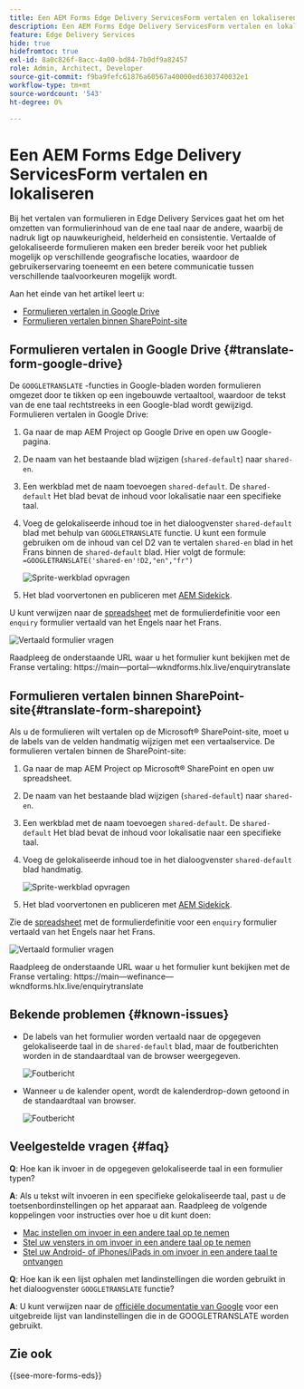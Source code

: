 ```yaml
---
title: Een AEM Forms Edge Delivery ServicesForm vertalen en lokaliseren
description: Een AEM Forms Edge Delivery ServicesForm vertalen en lokaliseren
feature: Edge Delivery Services
hide: true
hidefromtoc: true
exl-id: 8a0c826f-8acc-4a00-bd84-7b0df9a82457
role: Admin, Architect, Developer
source-git-commit: f9ba9fefc61876a60567a40000ed6303740032e1
workflow-type: tm+mt
source-wordcount: '543'
ht-degree: 0%

---
```



# Een AEM Forms Edge Delivery ServicesForm vertalen en lokaliseren

Bij het vertalen van formulieren in Edge Delivery Services gaat het om het omzetten van formulierinhoud van de ene taal naar de andere, waarbij de nadruk ligt op nauwkeurigheid, helderheid en consistentie. Vertaalde of gelokaliseerde formulieren maken een breder bereik voor het publiek mogelijk op verschillende geografische locaties, waardoor de gebruikerservaring toeneemt en een betere communicatie tussen verschillende taalvoorkeuren mogelijk wordt.


Aan het einde van het artikel leert u:

* [Formulieren vertalen in Google Drive](#translate-form-google-drive)
* [Formulieren vertalen binnen SharePoint-site](#translate-form-sharepoint)

## Formulieren vertalen in Google Drive {#translate-form-google-drive}

De `GOOGLETRANSLATE` -functies in Google-bladen worden formulieren omgezet door te tikken op een ingebouwde vertaaltool, waardoor de tekst van de ene taal rechtstreeks in een Google-blad wordt gewijzigd. Formulieren vertalen in Google Drive:

1. Ga naar de map AEM Project op Google Drive en open uw Google-pagina.
2. De naam van het bestaande blad wijzigen (`shared-default`) naar `shared-en`.
3. Een werkblad met de naam toevoegen `shared-default`. De `shared-default` Het blad bevat de inhoud voor lokalisatie naar een specifieke taal.
4. Voeg de gelokaliseerde inhoud toe in het dialoogvenster `shared-default` blad met behulp van `GOOGLETRANSLATE` functie.
U kunt een formule gebruiken om de inhoud van cel D2 van te vertalen `shared-en` blad in het Frans binnen de `shared-default` blad. Hier volgt de formule:
   `=GOOGLETRANSLATE('shared-en'!D2,"en","fr")`

   ![Sprite-werkblad opvragen](/help/forms/assets/translate-enquiry-spreadsheet.png)

5. Het blad voorvertonen en publiceren met [AEM Sidekick](https://www.aem.live/developer/tutorial#preview-and-publish-your-content).

U kunt verwijzen naar de [spreadsheet](/help/forms/assets/enquirytranslate.xlsx) met de formulierdefinitie voor een `enquiry` formulier vertaald van het Engels naar het Frans.

![Vertaald formulier vragen](/help/forms/assets/translate-form-french.png)

Raadpleeg de onderstaande URL waar u het formulier kunt bekijken met de Franse vertaling: https://main—portal—wkndforms.hlx.live/enquirytranslate

## Formulieren vertalen binnen SharePoint-site{#translate-form-sharepoint}

Als u de formulieren wilt vertalen op de Microsoft® SharePoint-site, moet u de labels van de velden handmatig wijzigen met een vertaalservice. De formulieren vertalen binnen de SharePoint-site:

1. Ga naar de map AEM Project op Microsoft® SharePoint en open uw spreadsheet.
2. De naam van het bestaande blad wijzigen (`shared-default`) naar `shared-en`.
3. Een werkblad met de naam toevoegen `shared-default`. De `shared-default` Het blad bevat de inhoud voor lokalisatie naar een specifieke taal.
4. Voeg de gelokaliseerde inhoud toe in het dialoogvenster `shared-default` blad handmatig.

   ![Sprite-werkblad opvragen](/help/forms/assets/translate-enquiry-sp-spreadsheet.png)

5. Het blad voorvertonen en publiceren met [AEM Sidekick](https://www.aem.live/developer/tutorial#preview-and-publish-your-content).

Zie de [spreadsheet](/help/forms/assets/enquirytranslate-sp.xlsx) met de formulierdefinitie voor een `enquiry` formulier vertaald van het Engels naar het Frans.

![Vertaald formulier vragen](/help/forms/assets/translate-form-french.png)

Raadpleeg de onderstaande URL waar u het formulier kunt bekijken met de Franse vertaling: https://main—wefinance—wkndforms.hlx.live/enquirytranslate

## Bekende problemen {#known-issues}

* De labels van het formulier worden vertaald naar de opgegeven gelokaliseerde taal in de `shared-default` blad, maar de foutberichten worden in de standaardtaal van de browser weergegeven.

  ![Foutbericht](/help/forms/assets/translate-error-message.png)

* Wanneer u de kalender opent, wordt de kalenderdrop-down getoond in de standaardtaal van browser.

  ![Foutbericht](/help/forms/assets/translate-calender-display.png)


## Veelgestelde vragen {#faq}

**Q**: Hoe kan ik invoer in de opgegeven gelokaliseerde taal in een formulier typen?

**A**: Als u tekst wilt invoeren in een specifieke gelokaliseerde taal, past u de toetsenbordinstellingen op het apparaat aan. Raadpleeg de volgende koppelingen voor instructies over hoe u dit kunt doen:

* [Mac instellen om invoer in een andere taal op te nemen](https://support.apple.com/en-in/guide/mac-help/mchlp1406/mac)
* [Stel uw vensters in om invoer in een andere taal op te nemen](https://support.microsoft.com/en-us/windows/manage-the-input-and-display-language-settings-in-windows-12a10cb4-8626-9b77-0ccb-5013e0c7c7a2#:~:text=Select%20the%20Start%20%3E%20Settings%20%3E%20Time,you%20want%2C%20then%20select%20Options)
* [Stel uw Android- of iPhones/iPads in om invoer in een andere taal te ontvangen](https://support.google.com/gboard/answer/7068494?hl=en&amp;co=GENIE.Platform%3DAndroid)


**Q**: Hoe kan ik een lijst ophalen met landinstellingen die worden gebruikt in het dialoogvenster `GOOGLETRANSLATE` functie?

**A**: U kunt verwijzen naar de [officiële documentatie van Google](https://cloud.google.com/translate/docs/languages) voor een uitgebreide lijst van landinstellingen die in de GOOGLETRANSLATE worden gebruikt.

## Zie ook

{{see-more-forms-eds}}

